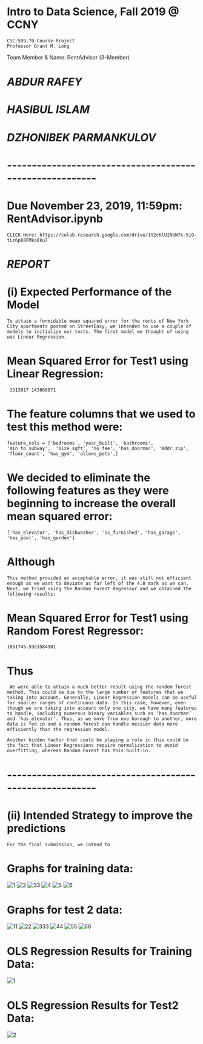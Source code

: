 # Intro to Data Science, Fall 2019 @ CCNY
    CSC-599.70-Course-Project 
    Professor Grant M. Long
Team Member & Name: RentAdvisor (3-Member)
# *ABDUR RAFEY*
# *HASIBUL ISLAM*
# *DZHONIBEK PARMANKULOV*

# --------------------------------------------------------
# Due November 23, 2019, 11:59pm: RentAdvisor.ipynb 
    CLICK Here: https://colab.research.google.com/drive/1Y2cKlUINbW7e-5iO-tLz6p88FMko8ku7

# *REPORT* #

# (i) Expected Performance of the Model
    To attain a formidable mean squared error for the rents of New York City apartments posted on StreetEasy, we intended to use a couple of models to initialize our tests. The first model we thought of using was Linear Regression. 

# Mean Squared Error for Test1 using Linear Regression: 
     3313817.143868871

# The feature columns that we used to test this method were:

    feature_cols = ['bedrooms', 'year_built', 'bathrooms', 'min_to_subway',  'size_sqft', 'no_fee', 'has_doorman', 'Addr_zip', 'floor_count', 'has_gym', 'allows_pets',]

# We decided to eliminate the following features as they were beginning to increase the overall mean squared error:

    ['has_elevator', 'has_dishwasher', 'is_furnished', 'has_garage', 'has_pool', 'has_garden']

# Although 
    This method provided an acceptable error, it was still not efficient enough as we want to deviate as far left of the 4.0 mark as we can. Next, we tried using the Random Forest Regressor and we obtained the following results: 

# Mean Squared Error for Test1 using Random Forest Regressor: 
    1851745.5923584981

# Thus
     We were able to attain a much better result using the random forest method. This could be due to the large number of features that we taking into account. Generally, Linear Regression models can be useful for smaller ranges of continuous data. In this case, however, even though we are taking into account only one city, we have many features to handle, including numerous binary variables such as ‘has_doorman’ and ‘has_elevator’. Thus, as we move from one borough to another, more data is fed in and a random forest can handle messier data more efficiently than the regression model. 

    Another hidden factor that could be playing a role in this could be the fact that Linear Regressions require normalization to avoid overfitting, whereas Random Forest has this built-in.   

# --------------------------------------------------------
# (ii) Intended Strategy to improve the predictions
    For the final submission, we intend to 

# Graphs for training data: 
![1](https://user-images.githubusercontent.com/36207058/69293321-8c1f7480-0bd6-11ea-9981-b41a9fd7c10e.png)
![2](https://user-images.githubusercontent.com/36207058/69293326-8de93800-0bd6-11ea-88aa-4346334a178b.png)
![33](https://user-images.githubusercontent.com/36207058/69293327-904b9200-0bd6-11ea-9d7a-8ecae9bb8649.png)
![4](https://user-images.githubusercontent.com/36207058/69293333-92adec00-0bd6-11ea-86dd-7e55cc1e21a1.png)
![5](https://user-images.githubusercontent.com/36207058/69293336-9477af80-0bd6-11ea-9561-1f2e7028ec24.png)
![6](https://user-images.githubusercontent.com/36207058/69293341-96da0980-0bd6-11ea-976c-5262106548a8.png)

# Graphs for test 2 data: 
![11](https://user-images.githubusercontent.com/36207058/69293419-cdb01f80-0bd6-11ea-9d9a-c7ed0c5ca086.png)
![22](https://user-images.githubusercontent.com/36207058/69293421-cf79e300-0bd6-11ea-9c66-dbdcedd59065.png)
![333](https://user-images.githubusercontent.com/36207058/69293423-d0ab1000-0bd6-11ea-8028-c3b3752ef921.png)
![44](https://user-images.githubusercontent.com/36207058/69293425-d1dc3d00-0bd6-11ea-8757-375c5afe43c2.png)
![55](https://user-images.githubusercontent.com/36207058/69293427-d30d6a00-0bd6-11ea-9617-35517d6c2845.png)
![66](https://user-images.githubusercontent.com/36207058/69293428-d3a60080-0bd6-11ea-8bdc-cf80a5f2a9d2.png)


# OLS Regression Results for Training Data: 
![1](https://user-images.githubusercontent.com/36207058/69293525-1ec01380-0bd7-11ea-896a-c6adcf24ce22.png)

# OLS Regression Results for Test2 Data: 
![2](https://user-images.githubusercontent.com/36207058/69293527-1f58aa00-0bd7-11ea-92c6-5fa201dc14fa.png)
